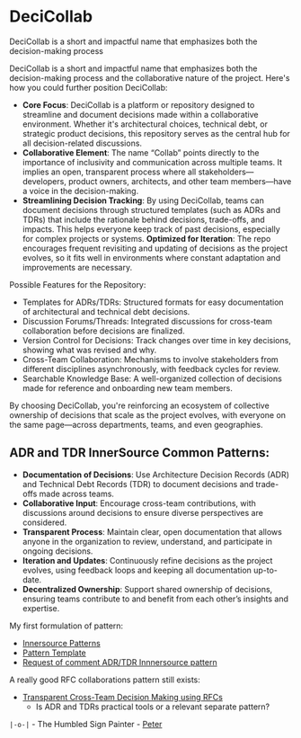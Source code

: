 # DeciCollab

DeciCollab is a short and impactful name that emphasizes both the decision-making process

DeciCollab is a short and impactful name that emphasizes both the decision-making process and the collaborative nature of the project. Here's how you could further position DeciCollab:

* __Core Focus__: DeciCollab is a platform or repository designed to streamline and document decisions made within a collaborative environment. Whether it's architectural choices, technical debt, or strategic product decisions, this repository serves as the central hub for all decision-related discussions.
* __Collaborative Element__: The name “Collab” points directly to the importance of inclusivity and communication across multiple teams. It implies an open, transparent process where all stakeholders—developers, product owners, architects, and other team members—have a voice in the decision-making.
* __Streamlining Decision Tracking__: By using DeciCollab, teams can document decisions through structured templates (such as ADRs and TDRs) that include the rationale behind decisions, trade-offs, and impacts. This helps everyone keep track of past decisions, especially for complex projects or systems.
__Optimized for Iteration__: The repo encourages frequent revisiting and updating of decisions as the project evolves, so it fits well in environments where constant adaptation and improvements are necessary.


Possible Features for the Repository:

* Templates for ADRs/TDRs: Structured formats for easy documentation of architectural and technical debt decisions.
* Discussion Forums/Threads: Integrated discussions for cross-team collaboration before decisions are finalized.
* Version Control for Decisions: Track changes over time in key decisions, showing what was revised and why.
* Cross-Team Collaboration: Mechanisms to involve stakeholders from different disciplines asynchronously, with feedback cycles for review.
* Searchable Knowledge Base: A well-organized collection of decisions made for reference and onboarding new team members.

By choosing DeciCollab, you're reinforcing an ecosystem of collective ownership of decisions that scale as the project evolves, with everyone on the same page—across departments, teams, and even geographies.

## ADR and TDR InnerSource Common Patterns:

* __Documentation of Decisions__: Use Architecture Decision Records (ADR) and Technical Debt Records (TDR) to document decisions and trade-offs made across teams.
* __Collaborative Input__: Encourage cross-team contributions, with discussions around decisions to ensure diverse perspectives are considered.
* __Transparent Process__: Maintain clear, open documentation that allows anyone in the organization to review, understand, and participate in ongoing decisions.
* __Iteration and Updates__: Continuously refine decisions as the project evolves, using feedback loops and keeping all documentation up-to-date.
* __Decentralized Ownership__: Support shared ownership of decisions, ensuring teams contribute to and benefit from each other’s insights and expertise.


My first formulation of pattern:

* [Innersource Patterns](https://patterns.innersourcecommons.org)
* [Pattern Template](https://patterns.innersourcecommons.org/appendix/pattern-template)
* [Request of comment ADR/TDR Innnersource pattern](./Document-Architecture-Decisions-Pattern.md)

A really good RFC collaborations pattern still exists:

* [Transparent Cross-Team Decision Making using RFCs](https://github.com/InnerSourceCommons/InnerSourcePatterns/blob/main/patterns/2-structured/transparent-cross-team-decision-making-using-rfcs.md)
  * Is ADR and TDRs practical tools or a relevant separate pattern?

`|-o-|` - The Humbled Sign Painter - <a href="mailto://peter.rossbach@bee42.com">Peter</a>